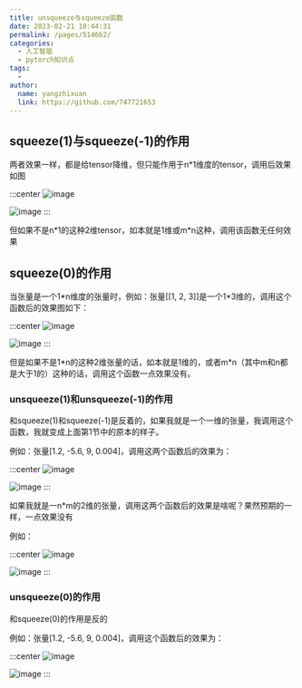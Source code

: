 ```yaml
---
title: unsqueeze与squeeze函数
date: 2023-02-21 10:44:31
permalink: /pages/5146b2/
categories:
  - 人工智能
  - pytorch知识点
tags:
  - 
author: 
  name: yangzhixuan
  link: https://github.com/747721653
---
```

## squeeze(1)与squeeze(-1)的作用

两者效果一样，都是给tensor降维，但只能作用于n*1维度的tensor，调用后效果如图

:::center
![image](https://cdn.jsdelivr.net/gh/747721653/picx-images-hosting@master/pytorch/image.4454elcz65s0.jpg)

![image](https://cdn.jsdelivr.net/gh/747721653/picx-images-hosting@master/pytorch/image.3u07qce80ss0.jpg)
:::

但如果不是n\*1的这种2维tensor，如本就是1维或m\*n这种，调用该函数无任何效果

## squeeze(0)的作用
当张量是一个1\*n维度的张量时，例如：张量[[1, 2, 3]]是一个1\*3维的，调用这个函数后的效果图如下：

:::center
![image](https://cdn.jsdelivr.net/gh/747721653/picx-images-hosting@master/pytorch/image.5pyy32gyezg0.jpg)

![image](https://cdn.jsdelivr.net/gh/747721653/picx-images-hosting@master/pytorch/image.5ppzim8pxjo0.jpg)
:::

但是如果不是1\*n的这种2维张量的话，如本就是1维的，或者m\*n（其中m和n都是大于1的）这种的话，调用这个函数一点效果没有。

### unsqueeze(1)和unsqueeze(-1)的作用
和squeeze(1)和squeeze(-1)是反着的，如果我就是一个一维的张量，我调用这个函数，我就变成上面第1节中的原本的样子。

例如：张量[1.2, -5.6, 9, 0.004]，调用这两个函数后的效果为：

:::center
![image](https://cdn.jsdelivr.net/gh/747721653/picx-images-hosting@master/pytorch/image.5dcxgcwfe7c0.jpg)

![image](https://cdn.jsdelivr.net/gh/747721653/picx-images-hosting@master/pytorch/image.f12qrvwjhew.jpg)
:::

如果我就是一n\*m的2维的张量，调用这两个函数后的效果是啥呢？果然预期的一样，一点效果没有

例如：

:::center
![image](https://cdn.jsdelivr.net/gh/747721653/picx-images-hosting@master/pytorch/image.3hl6rwblgcm0.jpg)

![image](https://cdn.jsdelivr.net/gh/747721653/picx-images-hosting@master/pytorch/image.5bbva7yi6q80.jpg)
:::

### unsqueeze(0)的作用
和squeeze(0)的作用是反的

例如：张量[1.2, -5.6, 9, 0.004]，调用这个函数后的效果为：

:::center
![image](https://cdn.jsdelivr.net/gh/747721653/picx-images-hosting@master/pytorch/image.46apmrdvw1k0.jpg)

![image](https://cdn.jsdelivr.net/gh/747721653/picx-images-hosting@master/pytorch/image.7fl8q3oj7o80.jpg)
:::

